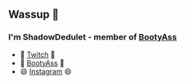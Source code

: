 ## Wassup 👋
### I'm ShadowDedulet - member of [BootyAss](https://bootyass.github.io/Files)

- 🌱 [Twitch](https://www.twitch.tv/shadowdedulet) 🌱
- 👯 [BootyAss](https://bootyass.github.io/Files) 👯
- 😄 [Instagram](https://www.instagram.com/ShadowDedulet/) 😄

<!--
**BootyAss/BootyAss** is a ✨ _special_ ✨ repository because its `README.md` (this file) appears on your GitHub profile.

Here are some ideas to get you started:

- 🔭 I’m currently working on ...
- 🌱 I’m currently learning ...
- 👯 I’m looking to collaborate on ...
- 🤔 I’m looking for help with ...
- 💬 Ask me about ...
- 📫 How to reach me: ...
- 😄 Pronouns: ...
- ⚡ Fun fact: ...
-->
